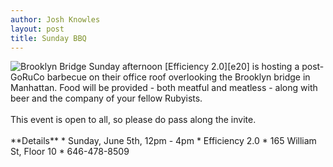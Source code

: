 ```yaml
---
author: Josh Knowles
layout: post
title: Sunday BBQ
---
```


<img src="/images/content/bbridge.jpg" alt="Brooklyn Bridge"/>
Sunday afternoon [Efficiency 2.0][e20] is hosting a post-GoRuCo barbecue on
their office roof overlooking the Brooklyn bridge in Manhattan. Food will be
provided - both meatful and meatless - along with beer and the company of your
fellow Rubyists.
<br/><br/>
This event is open to all, so please do pass along the invite.
<br/><br/>
**Details**
* Sunday, June 5th, 12pm - 4pm
* Efficiency 2.0
* 165 William St, Floor 10
* 646-478-8509

[e20]: http://efficiency20.com